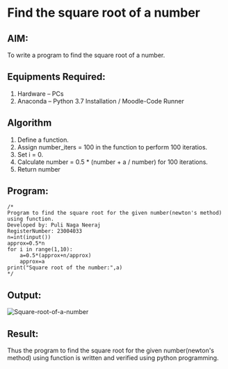 # Find the square root of a number

## AIM:
To write a program to find the square root of a number.

## Equipments Required:
1. Hardware – PCs
2. Anaconda – Python 3.7 Installation / Moodle-Code Runner

## Algorithm
1. Define a function.
2. Assign number_iters = 100 in the function to perform 100 iteratios.
3. Set i = 0.
4. Calculate  number = 0.5 * (number + a / number) for 100 iterations.
5. Return number

## Program:
```
/*
Program to find the square root for the given number(newton's method) using function.
Developed by: Puli Naga Neeraj
RegisterNumber: 23004033
n=int(input())
approx=0.5*n
for i in range(1,10):
    a=0.5*(approx+n/approx)
    approx=a
print("Square root of the number:",a)
*/
```

## Output:
![Square-root-of-a-number](https://github.com/PuliNagaNeeraj/Square-root-of-a-number/assets/138849173/ab89997a-6c2c-451b-b9d4-edffe9ccc7b7)



## Result:
Thus the program to find the square root for the given number(newton's method) using function is written and verified using python programming.
